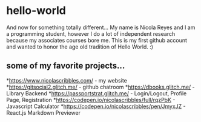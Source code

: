 # hello-world
And now for something totally different...
My name is Nicola Reyes and I am a programming student, however I do a lot of independent research because my associates courses bore me. This is my first github account and wanted to honor the age old tradition of Hello World. :)

## some of my favorite projects...
*https://www.nicolascribbles.com/ - my website
*https://gitsocial2.glitch.me/ - github chatroom
*https://dbooks.glitch.me/ - Library Backend
*https://passportstrat.glitch.me/ - Login/Logout, Profile Page, Registration
*https://codepen.io/nicolascribbles/full/rqzPbK - Javascript Calculator
*https://codepen.io/nicolascribbles/pen/JmyxJZ - React.js Markdown Previewer

